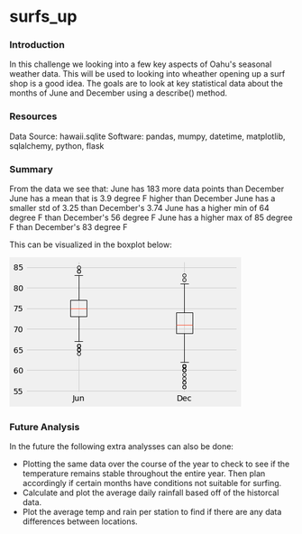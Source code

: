 # surfs_up

### Introduction
In this challenge we looking into a few key aspects of Oahu's seasonal weather data. This will be used to looking into wheather opening up a surf shop is a good idea. The goals are to look at key statistical data about the months of June and December using a describe() method.

### Resources

Data Source: hawaii.sqlite
Software: pandas, mumpy, datetime, matplotlib, sqlalchemy, python, flask

### Summary

From the data we see that:
June has 183 more data points than December
June has a mean that is 3.9 degree F higher than December
June has a smaller std of 3.25 than December's 3.74
June has a higher min of 64 degree F than December's 56 degree F
June has a higher max of 85 degree F than December's 83 degree F

This can be visualized in the boxplot below:

![Comparative Boxplot of Jun and Dec](Jun_Dec_Boxplot.png)

### Future Analysis
In the future the following extra analysses can also be done:
- Plotting the same data over the course of the year to check to see if the temperature remains stable throughout the entire year. Then plan accordingly if certain months have conditions not suitable for surfing.
- Calculate and plot the average daily rainfall based off of the historcal data.
- Plot the average temp and rain per station to find if there are any data differences between locations.

